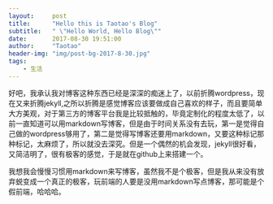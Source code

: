 ```yaml
---
layout:     post
title:      "Hello this is Taotao's Blog"
subtitle:   " \"Hello World, Hello Blog\""
date:       2017-08-30 19:51:00
author:     "Taotao"
header-img: "img/post-bg-2017-8-30.jpg"
tags:
    - 生活
---
```

<p>
	好吧，我承认我对博客这种东西已经是深深的痴迷上了，以前折腾wordpress，现在又来折腾jekyll,之所以折腾是感觉博客应该要做成自己喜欢的样子，而且要简单大方美观，对于第三方的博客平台我是比较抵触的，毕竟定制化的程度太低了，以前一直知道可以用markdown写博客，但是由于时间关系没有去玩，第一是觉得自己做的wordpress够用了，第二是觉得写博客还要用markdown，又要这种标记那种标记，太麻烦了，所以就没去深究。但是一个偶然的机会发现，jekyll很好看，又简洁明了，很有极客的感觉，于是就在github上来搭建一个。
</p>
<p>
	我想我会慢慢习惯用markdown来写博客，虽然我不是个极客，但是我从来没有放弃蜕变成一个真正的极客，玩前端的人要是没用markdown写点博客，那可能是个假前端，哈哈哈。
</p>

